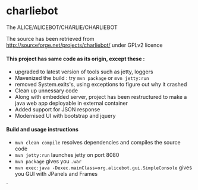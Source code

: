 # charliebot
The ALICE/ALICEBOT/CHARLIE/CHARLIEBOT 

The source has been retrieved from http://sourceforge.net/projects/charliebot/ under GPLv2 licence

#### This project has same code as its origin, except these :
   + upgraded to latest version of tools such as jetty, loggers
   + Mavenized the build : try `mvn package` or `mvn jetty:run`
   + removed System.exits's, using exceptions to figure out why it crashed
   + Clean up unnessary code
   + Along with embedded server, project has been restructured to make a java web app deployable in external container
   + Added support for JSON response
   + Modernised UI with bootstrap and jquery

#### Build and usage instructions 
 + `mvn clean compile` resolves dependencies and compiles the source code
 + `mvn jetty:run` launches jetty on port 8080
 + `mvn package` gives you `.war`
 + `mvn exec:java -Dexec.mainClass=org.alicebot.gui.SimpleConsole` gives you GUI with JPanels and Frames
 
` 
